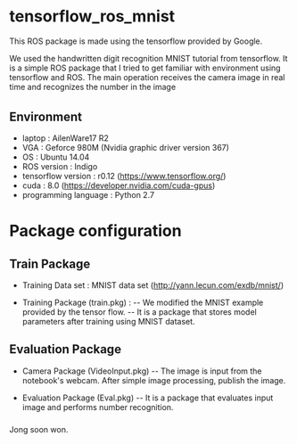 # tensorflow_ros_mnist

This ROS package is made using the tensorflow provided by Google.

We used the handwritten digit recognition MNIST tutorial from tensorflow. 
It is a simple ROS package that I tried to get familiar with environment using tensorflow and ROS.
The main operation receives the camera image in real time and recognizes the number in the image

######
## Environment
- laptop : AilenWare17 R2
- VGA : Geforce 980M (Nvidia graphic driver version 367)
- OS : Ubuntu 14.04
- ROS version : Indigo
- tensorflow version : r0.12 (https://www.tensorflow.org/)
- cuda : 8.0                 (https://developer.nvidia.com/cuda-gpus)
- programming language : Python 2.7

#####

# Package configuration

## Train Package
 - Training Data set :
    MNIST data set (http://yann.lecun.com/exdb/mnist/) 
    
 - Training Package (train.pkg) :
    -- We modified the MNIST example provided by the tensor flow. 
    -- It is a package that stores model parameters after training using MNIST dataset.

 
## Evaluation Package
 - Camera Package (VideoInput.pkg)
    -- The image is input from the notebook's webcam. After simple image processing, publish the image.
    
 - Evaluation Package (Eval.pkg)
    -- It is a package that evaluates input image and performs number recognition.
    
#####

Jong soon won.

